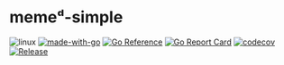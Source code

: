 # memeᵈ-simple

![linux](https://svgshare.com/i/Zhy.svg)
[![made-with-go](https://img.shields.io/badge/Made%20with-Go-1f425f.svg)](https://go.dev/)
[![Go Reference](https://pkg.go.dev/badge/github.com/zhews/memed-simple.svg)](https://pkg.go.dev/github.com/zhews/memed-simple)
[![Go Report Card](https://goreportcard.com/badge/github.com/zhews/memed-simple)](https://goreportcard.com/report/github.com/zhews/memed-simple)
[![codecov](https://codecov.io/gh/zhews/memed-simple/branch/main/graph/badge.svg?token=IXCZVSY4WA)](https://codecov.io/gh/zhews/memed-simple)
[![Release](https://img.shields.io/github/release/zhews/memed-simple.svg?style=flat-square)](https://github.com/zhews/memed-simple/releases/latest)
